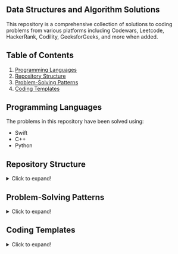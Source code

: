 ## Data Structures and Algorithm Solutions

This repository is a comprehensive collection of solutions to coding problems from various platforms including Codewars, Leetcode, HackerRank, Codility, GeeksforGeeks, and more when added.

## Table of Contents
1. [Programming Languages](#programming-languages)
2. [Repository Structure](#repository-structure)
3. [Problem-Solving Patterns](#problem-solving-patterns)
4. [Coding Templates](#coding-templates)

## Programming Languages

The problems in this repository have been solved using:

- Swift
- C++
- Python
  
## Repository Structure

<details>
<summary>Click to expand!</summary>
  
The 'fully-written-solutions' folder contains problems tackled from scratch. Here is what you can expect:

- Swift: For Swift, every problem has its corresponding **`.swift`** file. Swift solutions are written in a manner that promotes clarity, taking advantage of Swift's modern features for safety and readability.
- C++: Each problem has a corresponding **`.cpp`** file and a related header file. The header files are included in the main function, which calls all the headers.
- Python: Similarly, Python solutions are neatly encapsulated within individual **`.py`** files, following Pythonic conventions for clarity and efficiency.

</details>

## Problem-Solving Patterns

<details>
<summary>Click to expand!</summary>
  
### If the input array is sorted

| Algorithm | Time Complexity | Space Complexity |
|-----------|-----------------|------------------|
| Binary Search | O(logn) | O(1) |
| Two Pointers | O(n) | O(1) |
| Cyclic Sort (when dealing with numbers in a specific range) | O(n) | O(1) |

### If asked for all permutations/subsets

| Algorithm | Time Complexity | Space Complexity |
|-----------|-----------------|------------------|
| Backtracking | O(n*2^n) | O(n) |

### If given a tree

| Algorithm | Time Complexity | Space Complexity |
|-----------|-----------------|------------------|
| Depth-First Search (DFS) | O(n) | O(h) |
| Breadth-First Search (BFS) | O(n) | O(w) |

### If given a graph

| Algorithm | Time Complexity | Space Complexity |
|-----------|-----------------|------------------|
| Depth-First Search (DFS) | O(V+E) | O(V) |
| Breadth-First Search (BFS) | O(V+E) | O(V) |
| Topological Sort (for problems involving ordering or scheduling) | O(V+E) | O(V) |

### If given a linked list

| Algorithm | Time Complexity | Space Complexity |
|-----------|-----------------|------------------|
| Two Pointers (possibly fast and slow pointers) | O(n) | O(1) |
| In-place reversal of a linked list | O(n) | O(1) |

### If recursion is banned

| Algorithm | Time Complexity | Space Complexity |
|-----------|-----------------|------------------|
| Stack | O(n) | O(n) |

### If must solve in-place

| Algorithm | Time Complexity | Space Complexity |
|-----------|-----------------|------------------|
| Swap corresponding values | O(n) | O(1) |

### If asked for maximum/minimum subarray/subset/options

| Algorithm | Time Complexity | Space Complexity |
|-----------|-----------------|------------------|
| Dynamic Programming | Depends on problem | Depends on problem |
| 0/1 Knapsack (for subset problems where choices are binary, selected, or not selected) | O(nW) | O(nW) |

### If the problem involves computing prefix sums or queries on subarrays

| Algorithm | Time Complexity | Space Complexity |
|-----------|-----------------|------------------|
| Prefix Sum | O(n) for initial computation, O(1) for each query | O(n) |

### If asked for top/least K items

| Algorithm | Time Complexity | Space Complexity |
|-----------|-----------------|------------------|
| Heap | O(nlogk) | O(k) |
| Two Heaps (when you need to keep track of both the smallest and largest elements) | O(nlogk) | O(k) |
| QuickSelect | O(n), worst case O(n^2) | O(1) |
| K-way Merge (when merging K-sorted inputs) | O(nlogk) | O(k) |

### If asked for common strings

| Algorithm | Time Complexity | Space Complexity |
|-----------|-----------------|------------------|
| HashMap | O(n+m) | O(n+m) |
| Trie | O(n) | O(m) |

### If given a matrix

| Algorithm | Time Complexity | Space Complexity |
|-----------|-----------------|------------------|
| Matrix Traversal (DFS, BFS, or simple iteration) | O(mn) | O(mn) |

### If asked to find or count a specific element/configuration in a matrix

| Algorithm | Time Complexity | Space Complexity |
|-----------|-----------------|------------------|
| Dynamic Programming | O(mn) | O(mn) |
| DFS/BFS | O(mn) | O(mn) |

### If asked to perform manipulations or computations on a string

| Algorithm | Time Complexity | Space Complexity |
|-----------|-----------------|------------------|
| Two Pointers | O(n) | O(1) |
| Sliding Window | O(n) | O(1) or O(k) |
| HashMap | O(n) | O(n) |

### If dealing with intervals or ranges

| Algorithm | Time Complexity | Space Complexity |
|-----------|-----------------|------------------|
| Sort and Merge/Subtract | O(nlogn) | O(n) |
| Interval Tree | O(nlogn), O(logn) | O(n) |

### If the problem is about finding a cycle or a loop

| Algorithm | Time Complexity | Space Complexity |
|-----------|-----------------|------------------|
| Floyd's Cycle Finding Algorithm | O(n) | O(1) |
| DFS (for graph) | O(V+E) | O(V) |

### If numbers need to be converted from one base to another

| Algorithm | Time Complexity | Space Complexity |
|-----------|-----------------|------------------|
| Base Conversion | O(n) | O(n) |

### If dealing with bitwise operations

| Algorithm | Time Complexity | Space Complexity |
|-----------|-----------------|------------------|
| Bitwise XOR | O(n) | O(1) |

### If the problem involves Fibonacci numbers

| Algorithm | Time Complexity | Space Complexity |
|-----------|-----------------|------------------|
| Dynamic Programming | O(n) | O(1) or O(n) |

### Else

| Algorithm | Time Complexity | Space Complexity |
|-----------|-----------------|------------------|
| HashMap/Set | O(1) | O(n) |
| Sort input | O(nlogn) | O(1) |

</details>

<!-- TEMPLATES_END -->
<!-- TEMPLATES_END -->
<!-- TEMPLATES_START -->
## Coding Templates

<details>
<summary>Click to expand!</summary>
  
### Table of Contents
1. [Stack](#stack)
2. [Queue](#queue)
3. [Linked List](#linked-list)
    - [Singly Linked List](#singly-linked-list)
    - [Doubly Linked List](#doubly-linked-list)
4. [Trees](#trees)
    - [Binary Tree](#binary-tree)
    - [Trie](#trie)
    - [Segment Tree](#segment-tree)
6. [Heap/Priority Queue](#heappriority-queue)


### Stack

Implements a stack (Last-In-First-Out or LIFO) using arrays, suitable for balanced parenthesis checking, undo mechanisms, etc.

```swift
class Stack<T> {
    private var elements: [T] = []
    
    var isEmpty: Bool {
        return elements.isEmpty
    }
    
    func peek() -> T? {
        return elements.last!
    }
    
    func push(_ element: T) {
        elements.append(element)
    }
    
    func pop() -> T? {
        return elements.popLast()!
    }
}
```

- **peek()**: Returns the top element without removing it.
- **push(element: T)**: Adds an element to the top.
- **pop()**: Removes and returns the top element.

### Queue

Implements a queue (FIRST-IN-FIRST-OUT or FIFO) using arrays, useful for task scheduling and breadth-first search algorithms.

```swift
class Queue<T> {
    private var elements: [T] = []
    
    var isEmpty: Bool {
        return elements.isEmpty
    }
    
    func enqueue(_ element: T) {
        elements.append(element)
    }
    
    func dequeue() -> T {
        return elements.removeFirst()
    }
    
    func peek() -> T {
        return elements.first!
    }
}
```

- **enqueue(element: T)**: Adds an element to the end.
- **dequeue()**: Removes and returns the first element.
- **peek()**: Returns the first element without removing it.

</br>


### Linked List

#### Singly Linked List

Singly linked list with insertion and deletion methods, commonly used in low-level memory management and hashing.

```swift
class ListNode {
  var val: Int
  var next: ListNode?

  init(_ val: Int) {
    self.val = val
    self.next = nil
  }
}

class LinkedList {
  var head: ListNode?
  var tail: ListNode?

  init() {
    head = ListNode(-1)
    tail = head
  }

  func insertEnd(_ val: Int) {
    tail?.next = ListNode(val)
    tail = tail?.next
  }

  func remove(_ index: Int) {
    var i = 0
    var curr = head
    while i < index && curr != nil {
      i += 1
      curr = curr?.next
    }

    if curr != nil && curr?.next != nil {
      if curr?.next === tail {
        tail = curr
      }
      curr?.next = curr!.next?.next
    }
  }

  func print() {
    var curr = head?.next
    while curr != nil {
      Swift.print(String(curr!.val) + " -> ", terminator: "")
      curr = curr?.next
    }
    Swift.print()
  }
}
```

- **insertEnd(val: Int)**: Adds a node at the end.
- **remove(index: Int)**: Removes the node at a given index.

#### Doubly Linked List

A doubly linked list that allows for easier traversal in both directions, useful for algorithms that require backtracking.

```swift
class ListNode {
  var val: Int
  var next: ListNode?
  var prev: ListNode?

  init(_ val: Int) {
    self.val = val
    self.next = nil
    self.prev = nil
  }
}

class LinkedList {
  var head: ListNode?
  var tail: ListNode?

  init() {
    head = ListNode(-1)
    tail = ListNode(-1)
    head?.next = tail
    tail?.prev = head
  }

  func insertFront(_ val: Int) {
    let newNode: ListNode? = ListNode(val)
    newNode?.prev = head
    newNode?.next = head?.next

    head!.next?.prev = newNode
    head?.next = newNode
  }

  func insertEnd(_ val: Int) {
    let newNode: ListNode? = ListNode(val)
    newNode?.next = tail
    newNode?.prev = tail?.prev

    tail!.prev?.next = newNode
    tail?.prev = newNode
  }

  func removeFront() {
    head!.next!.next?.prev = head
    head?.next = head!.next?.next
  }

  func removeEnd() {
    tail!.prev!.prev?.next = tail
    tail?.prev = tail!.prev?.prev
  }

  func print() {
    var curr = head?.next
    while curr !== tail {
      Swift.print(String(curr!.val) + " -> ", terminator: "")
      curr = curr?.next
    }
    Swift.print()
  }
}
```

- **insertFront(val: Int)**: Adds a node at the front.
- **insertEnd(val: Int)**: Adds a node at the end.


### Trees

#### Binary Tree

A basic binary tree structure often used in algorithms for sorting and searching operations.

```swift
class TreeNode {
  var val: Int
  var left: TreeNode?
  var right: TreeNode?

  init(_ val: Int) {
    self.val = val
    left = nil
    right = nil
  }
}
```

- **val**: The value stored in the node.
- **left**: Pointer to the left child node.
- **right**: Pointer to the right child node.

#### Trie

A Trie data structure for efficient retrieval of 'prefix' keys, commonly used in search engines and databases.

```swift
class TrieNode {
  var children = [Character: TrieNode]()
  var word = false
}

class Trie {
  var root: TrieNode

  init() {
    root = TrieNode()
  }
}
```

- **root**: Root node of the Trie.
- **children**: A dictionary mapping characters to their corresponding TrieNode.
- **word**: A boolean indicate if the node represents a complete word.
  
### Segment Tree

Segment Tree to perform range queries and updates, often used in competitive programming for efficient querying of arrays.

```swift
class SegmentTree {
  var sum: Int
  var left: SegmentTree?
  var right: SegmentTree?
  var L: Int
  var R: Int

  init(_ total: Int, _ L: Int, _ R: Int) {
    self.sum = total
    self.left = nil
    self.right = nil
    self.L = L
    self.R = R
  }
```

- **sum**: The sum of the range [L, R].
- **left**: Pointer to the left segment.
- **right**: Pointer to the right segment.
- **L**: The left boundary of the segment.
- **R**: The right boundary of the segment.

### Heap/Priority Queue

A heap/priority queue useful for priority-based tasks and algorithms like Dijkstra's. Can be used as a max-heap or min-heap.

```swift
class Heap {
  var heap = [0]
 
func push(_ val: Int) {
    heap.append(val)
    var i = heap.count - 1

    while i > 1 && heap[i] < heap[i / 2] {
      let tmp = heap[i]
      heap[i] = heap[i / 2]
      heap[i / 2] = tmp
      i = i / 2
    }
  }

  func pop() -> Int {
    if heap.count == 1 {
      return -1
    }
    if heap.count == 2 {
      return heap.removeLast()
    }

    let res = heap[1]
    heap[1] = heap.removeLast()
    var i = 1
    while 2 * i < heap.count {
      if (2 * i + 1 < heap.count && 
          heap[2 * i + 1] < heap[2 * i] && 
          heap[i] > heap[2 * i + 1]) {
        let tmp = heap[i]
        heap[i] = heap[2 * i + 1]
        heap[2 * i + 1] = tmp
        i = 2 * i + 1
      }
      else if heap[i] > heap[2 * i] {
        let tmp = heap[i]
        heap[i] = heap[2 * i]
        heap[2 * i] = tmp
        i = 2 * i
      }
      else {
        break
      }
    }
    return res
  }

  func top() -> Int {
    if heap.count > 1 {
      return heap[1]
    }
    return -1
  }

  func heapify(_ arr: inout [Int]) {
    arr.append(arr[0])

    heap = arr
    var cur = (heap.count - 1) / 2
    while cur > 0 {
      var i = cur
      while 2 * i < heap.count {
        if (2 * i + 1 < heap.count &&
           heap[2 * i + 1] < heap[2 * i] && 
           heap[i] > heap[2 * i + 1]) {
          let tmp = heap[i]
          heap[i] = heap[2 * i + 1]
          heap[2 * i + 1] = tmp
          i = 2 * i + 1
        }
        else if heap[i] > heap[2 * i] {
          let tmp = heap[i]
          heap[i] = heap[2 * i]
          heap[2 * i] = tmp
          i = 2 * i
        }
        else {
          break
        } 
      }
      cur -= 1
    }
  }
}
```

- **push(val: Int)**: Adds an element to the heap.
- **pop()**: Removes and returns the smallest element.
- **top()**: Returns the smallest element without removing it.
- **heapify(arr: inout [Int])**: Heapifies an existing array in-place.
  
</details>
<!-- TEMPLATES_END -->
